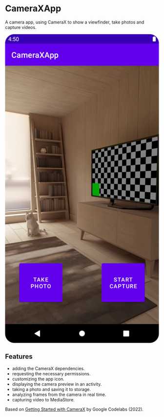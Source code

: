 # CameraXApp

A camera app, using CameraX to show a viewfinder, take photos and capture videos.

<p align="center">
<img src="screenshot.png" style="width:528px;max-width: 100%;">
</p>

## Features

- adding the CameraX dependencies.
- requesting the necessary permissions.
- customizing the app icon.
- displaying the camera preview in an activity.
- taking a photo and saving it to storage.
- analyzing frames from the camera in real time.
- capturing video to MediaStore.

Based on [Getting Started with CameraX](https://developer.android.com/codelabs/camerax-getting-started) by Google Codelabs (2022).
